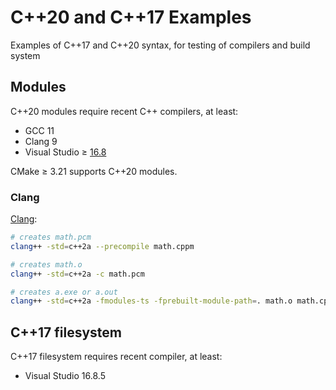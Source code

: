 # C++20 and C++17 Examples

Examples of C++17 and C++20 syntax, for testing of compilers and build system

## Modules

C++20 modules require recent C++ compilers, at least:

* GCC 11
* Clang 9
* Visual Studio &ge; [16.8](https://devblogs.microsoft.com/cppblog/standard-c20-modules-support-with-msvc-in-visual-studio-2019-version-16-8/)

CMake &ge; 3.21 supports C++20 modules.

### Clang

[Clang](https://stackoverflow.com/a/49322001):

```sh
# creates math.pcm
clang++ -std=c++2a --precompile math.cppm

# creates math.o
clang++ -std=c++2a -c math.pcm

# creates a.exe or a.out
clang++ -std=c++2a -fmodules-ts -fprebuilt-module-path=. math.o math.cpp
```

## C++17 filesystem

C++17 filesystem requires recent compiler, at least:

* Visual Studio 16.8.5
